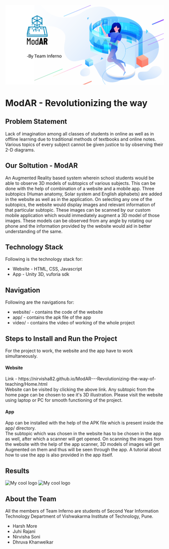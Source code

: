 <img src="media/Banner.png" alt="My cool logo"/>
<h1>ModAR - Revolutionizing the way</h1>
<h2>Problem Statement</h2>
<p>Lack of imagination among all classes of students in online as well as in offline learning due to traditional methods of textbooks and online notes. Various topics of every subject cannot be given justice to by observing their 2-D diagrams. </p>

<h2>Our Soltution - ModAR</h2>
<p>An Augmented Reality based system wherein school students would be able to observe 3D models of subtopics of various subjects. This can be done with the help of combination of a website and a mobile app. Three subtopics (Human anatomy, Solar system and English alphabets) are added in the website as well as in the application. On selecting  any one of the subtopics, the website would display images and relevant information of that particular subtopic. These images can be scanned by our custom mobile application which would immediately augment a 3D model of those images. These models can be observed from any angle by rotating our phone and the information provided by the website would aid in better understanding of the same.</p>

<h2>Technology Stack</h2>
Following is the technology stack for:

* Website - HTML, CSS, Javascript
* App - Unity 3D, vuforia sdk


<h2>Navigation</h2>
Following are the navigations for:

* website/ - contains the code of the website
* app/ - contains the apk file of the app
* video/ - contains the video of working of the whole project

<h2>Steps to Install and Run the Project</h2>
For the project to work, the website and the app have to work simultaneously.

<h4>Website</h2>
Link - https://nirvisha82.github.io/ModAR---Revolutionizing-the-way-of-teaching/Home.html  
<br />
Website can be visited by clicking the above link. Any subtopic from the home page can be chosen to see it's 3D illustration. Please visit the website using laptop or PC for smooth functioning of the project.

<h4>App</h2>
App can be installed with the help of the APK file which is present inside the app/ directory.  
<br />
The subtopic which was chosen in the website has to be chosen in the app as well, after which a scanner will get opened. On scanning the images from the website with the help of the app scanner, 3D models of images will get Augmented on them and thus will be seen through the app. A tutorial about how to use the app is also provided in the app itself. 

<h2>Results</h2>
<img src="media/Yatch.png" alt="My cool logo"/>
<img src="media/Skeleton.png" alt="My cool logo"/>

<h2>About the Team</h2>
All the members of Team Inferno are students of Second Year Information Technology Department of Vishwakarma Institute of Technology, Pune.


* Harsh More
* Juhi Rajani
* Nirvisha Soni
* Dhruva Khanwelkar
